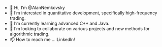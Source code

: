 - 👋 Hi, I’m @AlanNemkovsky
- 👀 I’m interested in quantitative development, specifically high-frequency trading.
- 🌱 I’m currently learning advanced C++ and Java.
- 💞️ I’m looking to collaborate on various projects and new methods for algorithmic trading.
- 📫 How to reach me ... LinkedIn!

<!---
AlanNemkovsky/AlanNemkovsky is a ✨ special ✨ repository because its `README.md` (this file) appears on your GitHub profile.
You can click the Preview link to take a look at your changes.
--->
